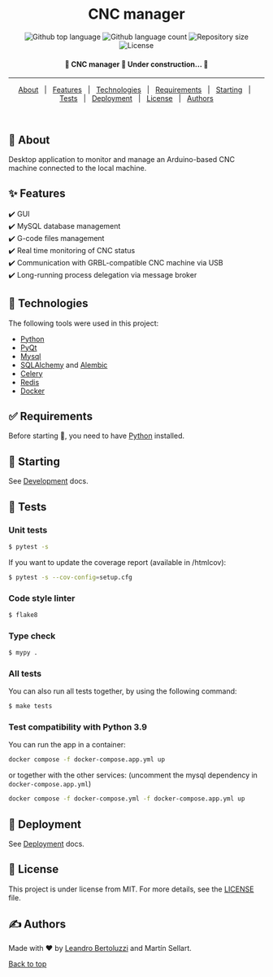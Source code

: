 <h1 align="center">CNC manager</h1>

<p align="center">
  <img alt="Github top language" src="https://img.shields.io/github/languages/top/Leandro-Bertoluzzi/cnc-local-app?color=56BEB8">

  <img alt="Github language count" src="https://img.shields.io/github/languages/count/Leandro-Bertoluzzi/cnc-local-app?color=56BEB8">

  <img alt="Repository size" src="https://img.shields.io/github/repo-size/Leandro-Bertoluzzi/cnc-local-app?color=56BEB8">

  <img alt="License" src="https://img.shields.io/github/license/Leandro-Bertoluzzi/cnc-local-app?color=56BEB8">
</p>

<!-- Status -->

<h4 align="center">
	🚧 CNC manager 🚀 Under construction...  🚧
</h4>

<hr>

<p align="center">
  <a href="#dart-about">About</a> &#xa0; | &#xa0;
  <a href="#sparkles-features">Features</a> &#xa0; | &#xa0;
  <a href="#rocket-technologies">Technologies</a> &#xa0; | &#xa0;
  <a href="#white_check_mark-requirements">Requirements</a> &#xa0; | &#xa0;
  <a href="#checkered_flag-starting">Starting</a> &#xa0; | &#xa0;
  <a href="#wrench-tests">Tests</a> &#xa0; | &#xa0;
  <a href="#checkered_flag-deployment">Deployment</a> &#xa0; | &#xa0;
  <a href="#memo-license">License</a> &#xa0; | &#xa0;
  <a href="https://github.com/Leandro-Bertoluzzi" target="_blank">Authors</a>
</p>

<br>

## :dart: About

Desktop application to monitor and manage an Arduino-based CNC machine connected to the local machine.

## :sparkles: Features

:heavy_check_mark: GUI\
:heavy_check_mark: MySQL database management\
:heavy_check_mark: G-code files management\
:heavy_check_mark: Real time monitoring of CNC status\
:heavy_check_mark: Communication with GRBL-compatible CNC machine via USB\
:heavy_check_mark: Long-running process delegation via message broker

## :rocket: Technologies

The following tools were used in this project:

-   [Python](https://www.python.org/)
-   [PyQt](https://wiki.python.org/moin/PyQt)
-   [Mysql](https://www.mysql.com/)
-   [SQLAlchemy](https://www.sqlalchemy.org/) and [Alembic](https://alembic.sqlalchemy.org/en/latest/)
-   [Celery](https://docs.celeryq.dev/en/stable/)
-   [Redis](https://redis.io/)
-   [Docker](https://www.docker.com/)

## :white_check_mark: Requirements

Before starting :checkered_flag:, you need to have [Python](https://www.python.org/) installed.

## :checkered_flag: Starting

See [Development](./docs/development.md) docs.

## :wrench: Tests

### Unit tests

```bash
$ pytest -s
```

If you want to update the coverage report (available in /htmlcov):

```bash
$ pytest -s --cov-config=setup.cfg
```

### Code style linter

```bash
$ flake8
```

### Type check

```bash
$ mypy .
```

### All tests

You can also run all tests together, by using the following command:

```bash
$ make tests
```

### Test compatibility with Python 3.9

You can run the app in a container:

```bash
docker compose -f docker-compose.app.yml up
```

or together with the other services:
(uncomment the mysql dependency in `docker-compose.app.yml`)

```bash
docker compose -f docker-compose.yml -f docker-compose.app.yml up
```

## :checkered_flag: Deployment

See [Deployment](./docs/deployment.md) docs.

## :memo: License

This project is under license from MIT. For more details, see the [LICENSE](LICENSE.md) file.

## :writing_hand: Authors

Made with :heart: by <a href="https://github.com/Leandro-Bertoluzzi" target="_blank">Leandro Bertoluzzi</a> and Martín Sellart.

<a href="#top">Back to top</a>
